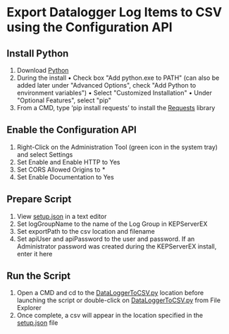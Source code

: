 # Export Datalogger Log Items to CSV using the Configuration API

## Install Python

1. Download [Python](https://www.python.org/downloads/)
2. During the install
    • Check box "Add python.exe to PATH" (can also be added later under "Advanced Options", check "Add Python to environment variables")
    • Select "Customized Installation"
    • Under "Optional Features", select "pip"
3. From a CMD, type ‘pip install requests’ to install the [Requests](https://2.python-requests.org/en/master/) library

## Enable the Configuration API

1. Right-Click on the Administration Tool (green icon in the system tray) and select Settings
2. Set Enable and Enable HTTP to Yes
3. Set CORS Allowed Origins to *
4. Set Enable Documentation to Yes

## Prepare Script

1. View [setup.json](setup.json) in a text editor
2. Set logGroupName to the name of the Log Group in KEPServerEX
3. Set exportPath to the csv location and filename
4. Set apiUser and apiPassword to the user and password.  If an Administrator password was created during the KEPServerEX install, enter it here

## Run the Script

1. Open a CMD and cd to the [DataLoggerToCSV.py](DataLoggerToCSV.py) location before launching the script or double-click on [DataLoggerToCSV.py](DataLoggerToCSV.py) from File Explorer
2. Once complete, a csv will appear in the location specified in the [setup.json](setup.json) file
